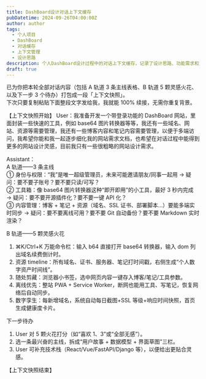 ```yaml
---
title: DashBoard设计对话上下文缓存
pubDatetime: 2024-09-26T04:00:00Z
author: author
tags:
  - 个人项目
  - DashBoard
  - 对话缓存
  - 上下文管理
  - 设计思路
description: 个人DashBoard设计过程中的对话上下文缓存，记录了设计思路、功能需求和灵感火花
draft: true
---
```


已为你把本轮全部对话内容（包括 A 轨道 3 条主线表格、B 轨道 5 颗灵感火花、以及下一步 3 个待办）打包成一段「上下文快照」。  
下次只要复制粘贴下面整段文字发给我，我就能 100% 续接，无需你重复背景。

【上下文快照开始】
User：我准备开发一个带登录功能的 DashBoard 网站，里面封装一些快速的工具，例如 base64 图片转换器等等，我还有一些域名、网站、资源等需要管理，我还有一些博客内容和笔记内容需要管理，以便于多端访问，我希望你能和我一起逐步细化我的网站需求文档，也希望在对话过程中能得到更多的网站设计灵感，目前我只有一些很粗略的网站设计需求。

Assistant：  
A 轨道——3 条主线  
① 身份与权限：“我”是唯一超级管理员，未来可能邀请朋友/同事一起用 → 疑问：要不要子账号？要不要只读/可写？  
② 工具箱：像 base64 图片转换器这种“即开即用”的小工具，最好 3 秒内完成 → 疑问：要不要开源插件化？要不要一键 API 化？  
③ 内容管理：博客 + 笔记 + 资源（域名、SSL 证书、部署脚本…）要能多端实时同步 → 疑问：要不要离线可用？要不要 Git 自动备份？要不要 Markdown 实时渲染？

B 轨道——5 颗灵感火花  
1. ⌘K/Ctrl+K 万能命令栏：输入 b64 直接打开 base64 转换器，输入 dom<tab> 列出域名续费倒计时。  
2. 资源 timeline：所有域名、证书、服务器、笔记打时间戳，右侧生成“个人数字资产时间线”。  
3. 随处剪藏：浏览器小书签，选中网页内容一键存入博客/笔记/工具参数。  
4. 离线优先：整站 PWA + Service Worker，断网也能用工具、写笔记，恢复网络后自动同步。  
5. 数字孪生：每新增域名，系统自动每日截图+SSL 等级+响应时间快照，首页生成健康度卡片。

下一步待办  
1. User 对 5 颗火花打分（如“喜欢 1、3”或“全部无感”）。  
2. 选一条最兴奋的主线，拆成“用户故事 + 数据模型 + 界面草图”三栏。  
3. User 可补充技术栈（React/Vue/FastAPI/Django 等），以便给出更贴合灵感。

【上下文快照结束】